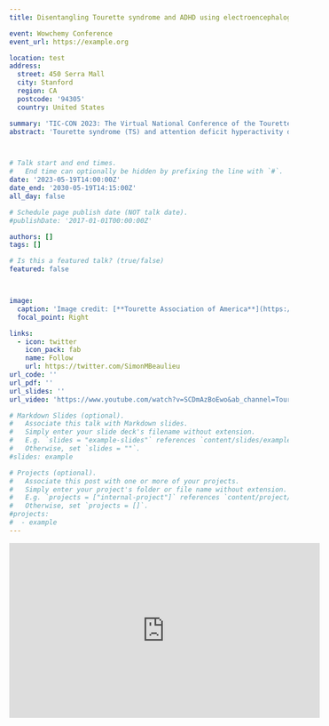 ```yaml
---
title: Disentangling Tourette syndrome and ADHD using electroencephalography and functional connectivity

event: Wowchemy Conference
event_url: https://example.org

location: test
address:
  street: 450 Serra Mall
  city: Stanford
  region: CA
  postcode: '94305'
  country: United States

summary: 'TIC-CON 2023: The Virtual National Conference of the Tourette Association of America'
abstract: 'Tourette syndrome (TS) and attention deficit hyperactivity disorder (ADHD) frequently co-occur. However, it remains unclear how the neurobiological underpinnings of TS and ADHD may be similar or different. By assessing functional connectivity in 137 children with either TS, ADHD, TS+ADHD, or who are typically developing controls, we wish to better understand the co-occurrence of TS and ADHD and its neurobiological underpinnings. This study will also assess how patterns of functional connectivity are associated with different measures of emotional and behavioral functioning, as well as with the severity of inattentive and hyperactive symptoms.'



# Talk start and end times.
#   End time can optionally be hidden by prefixing the line with `#`.
date: '2023-05-19T14:00:00Z'
date_end: '2030-05-19T14:15:00Z'
all_day: false

# Schedule page publish date (NOT talk date).
#publishDate: '2017-01-01T00:00:00Z'

authors: []
tags: []

# Is this a featured talk? (true/false)
featured: false



image:
  caption: 'Image credit: [**Tourette Association of America**](https://touretteconference.org/)'
  focal_point: Right

links:
  - icon: twitter
    icon_pack: fab
    name: Follow
    url: https://twitter.com/SimonMBeaulieu
url_code: ''
url_pdf: ''
url_slides: ''
url_video: 'https://www.youtube.com/watch?v=SCDmAzBoEwo&ab_channel=TouretteAssociationofAmerica'

# Markdown Slides (optional).
#   Associate this talk with Markdown slides.
#   Simply enter your slide deck's filename without extension.
#   E.g. `slides = "example-slides"` references `content/slides/example-slides.md`.
#   Otherwise, set `slides = ""`.
#slides: example

# Projects (optional).
#   Associate this post with one or more of your projects.
#   Simply enter your project's folder or file name without extension.
#   E.g. `projects = ["internal-project"]` references `content/project/deep-learning/index.md`.
#   Otherwise, set `projects = []`.
#projects:
#  - example
---
```


<iframe width="560" height="315" src="https://www.youtube.com/embed/SCDmAzBoEwo?si=9VWB47UrSsDDc53I" title="YouTube video player" frameborder="0" allow="accelerometer; autoplay; clipboard-write; encrypted-media; gyroscope; picture-in-picture; web-share" allowfullscreen></iframe>